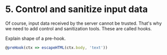 # 5. Control and sanitize input data

Of course, input data received by the server cannot be trusted. That's why we need to add control and sanitization tools. These are called hooks.

Explain shape of a pre-hook.

```typescript // ajv on s'en tape non ?
@preHook(ctx => escapeHTML(ctx.body, 'text'))
```